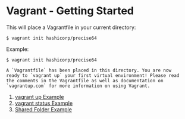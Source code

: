 # Vagrant - Getting Started
This will place a Vagrantfile in your current directory:
```shell
$ vagrant init hashicorp/precise64
```
Example:
```
$ vagrant init hashicorp/precise64
```
```
A `Vagrantfile` has been placed in this directory. You are now
ready to `vagrant up` your first virtual environment! Please read
the comments in the Vagrantfile as well as documentation on
`vagrantup.com` for more information on using Vagrant.
```

1. [vagrant up Example](vagrant-up-example.md)
2. [vagrant status Example](vagrant-status-example.md)
3. [Shared Folder Example](vagrant-shared-folder-example.md)
